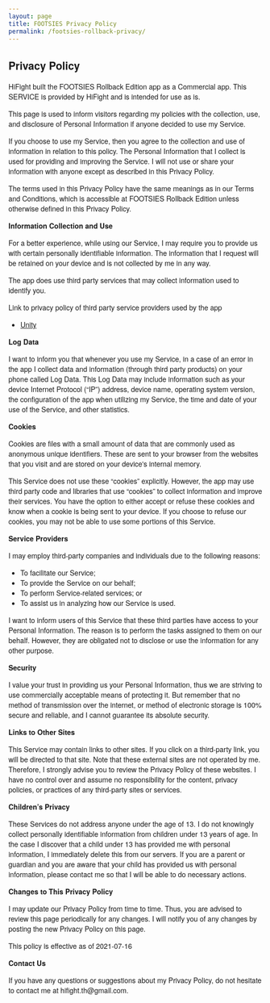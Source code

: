 ```yaml
---
layout: page
title: FOOTSIES Privacy Policy
permalink: /footsies-rollback-privacy/
---
```

 <head> <title>Privacy Policy</title> 
 <style>body{font-family: "Helvetica Neue", Helvetica, Arial, sans-serif; padding:1em;}</style>
 </head> 
 <body><h2>Privacy Policy</h2> 
	<p>
	  HiFight built the FOOTSIES Rollback Edition app as
	  a Commercial app. This SERVICE is provided by
	  HiFight  and is intended for use as
	  is.
	</p> <p>
	  This page is used to inform visitors regarding my
	  policies with the collection, use, and disclosure of Personal
	  Information if anyone decided to use my Service.
	</p> <p>
	  If you choose to use my Service, then you agree to
	  the collection and use of information in relation to this
	  policy. The Personal Information that I collect is
	  used for providing and improving the Service. I will not use or share your information with
	  anyone except as described in this Privacy Policy.
	</p> <p>
	  The terms used in this Privacy Policy have the same meanings
	  as in our Terms and Conditions, which is accessible at
	  FOOTSIES Rollback Edition unless otherwise defined in this Privacy Policy.
	</p> <p><strong>Information Collection and Use</strong></p> <p>
	  For a better experience, while using our Service, I
	  may require you to provide us with certain personally
	  identifiable information. The information that
	  I request will be retained on your device and is not collected by me in any way.
	</p> <div><p>
		The app does use third party services that may collect
		information used to identify you.
	  </p> <p>
		Link to privacy policy of third party service providers used
		by the app
	  </p> <ul><!----><!----><!----><!----><!----><!----><!----><!----><!----><!----><!----><li><a href="https://unity3d.com/legal/privacy-policy" target="_blank" rel="noopener noreferrer">Unity</a></li><!----><!----><!----><!----><!----><!----><!----><!----><!----><!----><!----><!----><!----><!----><!----></ul></div> <p><strong>Log Data</strong></p> <p>
	  I want to inform you that whenever you
	  use my Service, in a case of an error in the app
	  I collect data and information (through third party
	  products) on your phone called Log Data. This Log Data may
	  include information such as your device Internet Protocol
	  (“IP”) address, device name, operating system version, the
	  configuration of the app when utilizing my Service,
	  the time and date of your use of the Service, and other
	  statistics.
	</p> <p><strong>Cookies</strong></p> <p>
	  Cookies are files with a small amount of data that are
	  commonly used as anonymous unique identifiers. These are sent
	  to your browser from the websites that you visit and are
	  stored on your device's internal memory.
	</p> <p>
	  This Service does not use these “cookies” explicitly. However,
	  the app may use third party code and libraries that use
	  “cookies” to collect information and improve their services.
	  You have the option to either accept or refuse these cookies
	  and know when a cookie is being sent to your device. If you
	  choose to refuse our cookies, you may not be able to use some
	  portions of this Service.
	</p> <p><strong>Service Providers</strong></p> <p>
	  I may employ third-party companies and
	  individuals due to the following reasons:
	</p> <ul><li>To facilitate our Service;</li> <li>To provide the Service on our behalf;</li> <li>To perform Service-related services; or</li> <li>To assist us in analyzing how our Service is used.</li></ul> <p>
	  I want to inform users of this Service
	  that these third parties have access to your Personal
	  Information. The reason is to perform the tasks assigned to
	  them on our behalf. However, they are obligated not to
	  disclose or use the information for any other purpose.
	</p> <p><strong>Security</strong></p> <p>
	  I value your trust in providing us your
	  Personal Information, thus we are striving to use commercially
	  acceptable means of protecting it. But remember that no method
	  of transmission over the internet, or method of electronic
	  storage is 100% secure and reliable, and I cannot
	  guarantee its absolute security.
	</p> <p><strong>Links to Other Sites</strong></p> <p>
	  This Service may contain links to other sites. If you click on
	  a third-party link, you will be directed to that site. Note
	  that these external sites are not operated by me.
	  Therefore, I strongly advise you to review the
	  Privacy Policy of these websites. I have
	  no control over and assume no responsibility for the content,
	  privacy policies, or practices of any third-party sites or
	  services.
	</p> <p><strong>Children’s Privacy</strong></p> <p>
	  These Services do not address anyone under the age of 13.
	  I do not knowingly collect personally
	  identifiable information from children under 13 years of age. In the case
	  I discover that a child under 13 has provided
	  me with personal information, I immediately
	  delete this from our servers. If you are a parent or guardian
	  and you are aware that your child has provided us with
	  personal information, please contact me so that
	  I will be able to do necessary actions.
	</p> <p><strong>Changes to This Privacy Policy</strong></p> <p>
	  I may update our Privacy Policy from
	  time to time. Thus, you are advised to review this page
	  periodically for any changes. I will
	  notify you of any changes by posting the new Privacy Policy on
	  this page.
	</p> <p>This policy is effective as of 2021-07-16</p> <p><strong>Contact Us</strong></p> <p>
	  If you have any questions or suggestions about my
	  Privacy Policy, do not hesitate to contact me at hifight.th@gmail.com.
